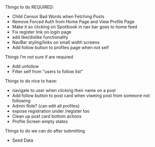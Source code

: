 Things to do REQUIRED: 
- Child Censor Bad Words when Fetching Posts
- Remove Forced Auth from Home Page and View Profile Page
- Make it so clicking on Spotibook in nav bar goes to home feed
- Fix register link on login page
- add like/dislike functionality
- NavBar styling/links on small width screens
- Add follow button to profiles page when not self

Things I'm not sure if are required
- Add unfollow
- Filter self from "users to follow list" 


Things to do nice to have:
- navigate to user when clicking their name on a post
- Add follow button to post card when viweing post from someone not following
- Admin Role? (can edit all profiles)
- expose registration under /register too
- Clean up post card bottom actions
- Profile Screen empty states

Things to do we can do after submitting 
- Seed Data